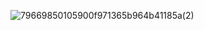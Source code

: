 ![79669850105900f971365b964b41185a(2)](https://github.com/user-attachments/assets/5a632269-3870-4563-af0c-25a81d016d74)





